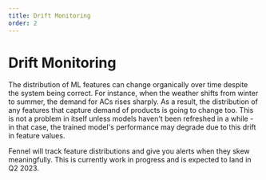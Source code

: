 ```yaml
---
title: Drift Monitoring
order: 2
---
```


# Drift Monitoring

The distribution of ML features can change organically over time despite the system being correct. For instance, when the weather shifts from winter to summer, the demand for ACs rises sharply. As a result, the distribution of any features that capture demand of products is going to change too. This is not a problem in itself unless models haven't been refreshed in a while - in that case, the trained model's performance may degrade due to this drift in feature values.&#x20;

Fennel will track feature distributions and give you alerts when they skew meaningfully. This is currently work in progress and is expected to land in Q2 2023.

